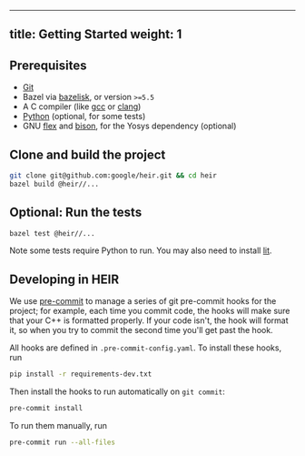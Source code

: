 <!-- mdformat off(yaml frontmatter) -->
---
title: Getting Started
weight: 1
---
<!-- mdformat on -->

## Prerequisites

-   [Git](https://git-scm.com/)
-   Bazel via [bazelisk](https://github.com/bazelbuild/bazelisk), or version
    `>=5.5`
-   A C compiler (like [gcc](https://gcc.gnu.org/) or
    [clang](https://clang.llvm.org/))
-   [Python](https://www.python.org/) (optional, for some tests)
-   GNU [flex](https://github.com/westes/flex) and
    [bison](https://www.gnu.org/software/bison/), for the Yosys dependency
    (optional)

## Clone and build the project

```bash
git clone git@github.com:google/heir.git && cd heir
bazel build @heir//...
```

## Optional: Run the tests

```bash
bazel test @heir//...
```

Note some tests require Python to run. You may also need to install
[lit](https://pypi.org/project/lit/).

## Developing in HEIR

We use [pre-commit](https://pre-commit.com/) to manage a series of git
pre-commit hooks for the project; for example, each time you commit code, the
hooks will make sure that your C++ is formatted properly. If your code isn't,
the hook will format it, so when you try to commit the second time you'll get
past the hook.

All hooks are defined in `.pre-commit-config.yaml`. To install these hooks, run

```bash
pip install -r requirements-dev.txt
```

Then install the hooks to run automatically on `git commit`:

```bash
pre-commit install
```

To run them manually, run

```bash
pre-commit run --all-files
```
